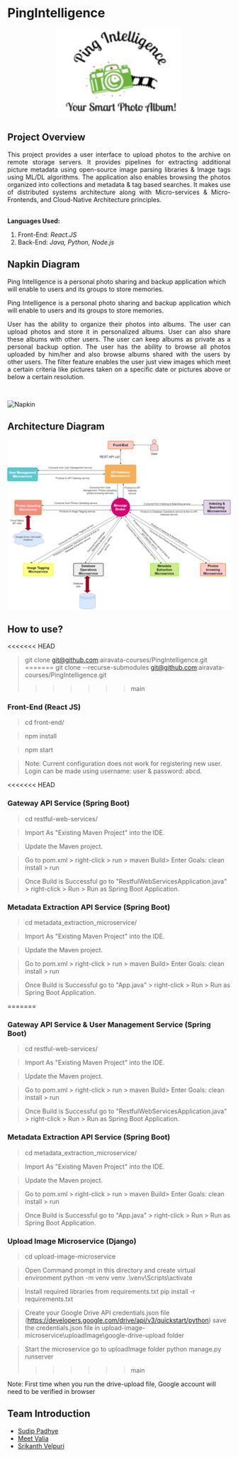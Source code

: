 # PingIntelligence

<p align="center">
  <img width="280" height="200"
  src="Design_Documents/Logo/logo.JPG">
</p>

## Project Overview

<div style="text-align: justify"> This project provides a user interface to upload photos to the archive on remote storage servers. It provides pipelines for extracting additional picture metadata using open-source image parsing libraries & Image tags using ML/DL algorithms. The application also enables browsing the photos organized into collections and metadata & tag based searches. It makes use of distributed systems architecture along with Micro-services & Micro-Frontends, and Cloud-Native Architecture principles.</div></br>

<b>Languages Used:</b>
1. Front-End: <i> React.JS </i>
2. Back-End: <i> Java, Python, Node.js </i>


## Napkin Diagram
Ping Intelligence is a personal photo sharing and backup application which will enable to users and its groups to store memories.

<div style="text-align: justify"> Ping Intelligence is a personal photo sharing and backup application which will enable to users and its groups to store memories.

User has the ability to organize their photos into albums.
The user can upload photos and store it in personalized albums. User can also share these albums with other users.
The user can keep albums as private as a personal backup option.
The user has the ability to browse all photos uploaded by him/her and also browse albums shared with the users by other users.
The filter feature enables the user just view images which meet a certain criteria like pictures taken on a specific date or pictures above or below a certain resolution.</div></br>

![Napkin](Design_Documents/napkin_diagram.PNG)


## Architecture Diagram
![Architecture](Design_Documents/architecture.png)

## How to use?
<<<<<<< HEAD
> git clone git@github.com:airavata-courses/PingIntelligence.git
=======
> git clone --recurse-submodules git@github.com:airavata-courses/PingIntelligence.git
>>>>>>> main

### Front-End (React JS)
> cd front-end/

> npm install

> npm start

> Note: Current configuration does not work for registering new user. Login can be made using username: user & password: abcd.

<<<<<<< HEAD

### Gateway API Service (Spring Boot)
> cd restful-web-services/

> Import As "Existing Maven Project" into the IDE.

> Update the Maven project.

> Go to pom.xml > right-click > run > maven Build> Enter Goals: clean install > run

> Once Build is Successful go to "RestfulWebServicesApplication.java" > right-click > Run > Run as Spring Boot Application.


### Metadata Extraction API Service (Spring Boot)
> cd metadata_extraction_microservice/

> Import As "Existing Maven Project" into the IDE.

> Update the Maven project.

> Go to pom.xml > right-click > run > maven Build> Enter Goals: clean install > run

> Once Build is Successful go to "App.java" > right-click > Run > Run as Spring Boot Application.


=======

### Gateway API Service & User Management Service (Spring Boot)
> cd restful-web-services/

> Import As "Existing Maven Project" into the IDE.

> Update the Maven project.

> Go to pom.xml > right-click > run > maven Build> Enter Goals: clean install > run

> Once Build is Successful go to "RestfulWebServicesApplication.java" > right-click > Run > Run as Spring Boot Application.


### Metadata Extraction API Service (Spring Boot)
> cd metadata_extraction_microservice/

> Import As "Existing Maven Project" into the IDE.

> Update the Maven project.

> Go to pom.xml > right-click > run > maven Build> Enter Goals: clean install > run

> Once Build is Successful go to "App.java" > right-click > Run > Run as Spring Boot Application.



### Upload Image Microservice (Django)
> cd upload-image-microservice

> Open Command prompt in this directory and create virtual environment
> python -m venv venv
> .\venv\Scripts\activate

> Install required libraries from requirements.txt
> pip install -r requirements.txt

> Create your Google Drive API credentials.json file (https://developers.google.com/drive/api/v3/quickstart/python)
> save the credentials.json file in upload-image-microservice\uploadImage\google-drive-upload folder

> Start the microservice
> go to uploadImage folder
> python manage.py runserver
>>>>>>> main

Note: First time when you run the drive-upload file, Google account will need to be verified in browser






## Team Introduction

- [Sudip Padhye](https://www.linkedin.com/in/sudippadhye/)
- [Meet Valia](https://www.linkedin.com/in/meet-valia)
- [Srikanth Velpuri](https://in.linkedin.com/in/srikanth-velpuri-706314100)
